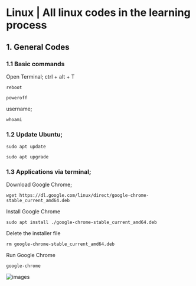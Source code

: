 # Linux | All linux codes in the learning process

## 1. General Codes

### 1.1 Basic commands

Open Terminal;  ctrl + alt + T

```
reboot
```

```
poweroff
```

username;
```
whoami
```

### 1.2 Update Ubuntu;

```
sudo apt update
```
```
sudo apt upgrade
```



### 1.3 Applications via terminal;

Download Google Chrome;
```
wget https://dl.google.com/linux/direct/google-chrome-stable_current_amd64.deb
```

Install Google Chrome
```
sudo apt install ./google-chrome-stable_current_amd64.deb
```

Delete the installer file
```
rm google-chrome-stable_current_amd64.deb
```

Run Google Chrome

```
google-chrome
```
![images](./images/.png)
